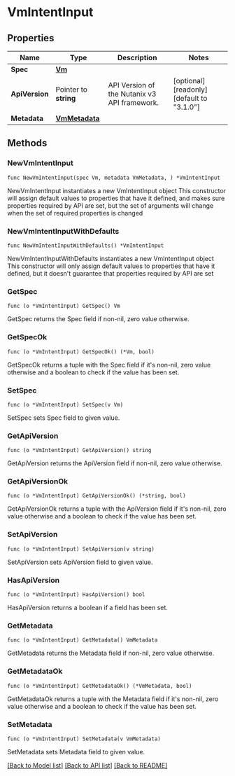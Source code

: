 # VmIntentInput

## Properties

Name | Type | Description | Notes
------------ | ------------- | ------------- | -------------
**Spec** | [**Vm**](Vm.md) |  | 
**ApiVersion** | Pointer to **string** | API Version of the Nutanix v3 API framework. | [optional] [readonly] [default to "3.1.0"]
**Metadata** | [**VmMetadata**](VmMetadata.md) |  | 

## Methods

### NewVmIntentInput

`func NewVmIntentInput(spec Vm, metadata VmMetadata, ) *VmIntentInput`

NewVmIntentInput instantiates a new VmIntentInput object
This constructor will assign default values to properties that have it defined,
and makes sure properties required by API are set, but the set of arguments
will change when the set of required properties is changed

### NewVmIntentInputWithDefaults

`func NewVmIntentInputWithDefaults() *VmIntentInput`

NewVmIntentInputWithDefaults instantiates a new VmIntentInput object
This constructor will only assign default values to properties that have it defined,
but it doesn't guarantee that properties required by API are set

### GetSpec

`func (o *VmIntentInput) GetSpec() Vm`

GetSpec returns the Spec field if non-nil, zero value otherwise.

### GetSpecOk

`func (o *VmIntentInput) GetSpecOk() (*Vm, bool)`

GetSpecOk returns a tuple with the Spec field if it's non-nil, zero value otherwise
and a boolean to check if the value has been set.

### SetSpec

`func (o *VmIntentInput) SetSpec(v Vm)`

SetSpec sets Spec field to given value.


### GetApiVersion

`func (o *VmIntentInput) GetApiVersion() string`

GetApiVersion returns the ApiVersion field if non-nil, zero value otherwise.

### GetApiVersionOk

`func (o *VmIntentInput) GetApiVersionOk() (*string, bool)`

GetApiVersionOk returns a tuple with the ApiVersion field if it's non-nil, zero value otherwise
and a boolean to check if the value has been set.

### SetApiVersion

`func (o *VmIntentInput) SetApiVersion(v string)`

SetApiVersion sets ApiVersion field to given value.

### HasApiVersion

`func (o *VmIntentInput) HasApiVersion() bool`

HasApiVersion returns a boolean if a field has been set.

### GetMetadata

`func (o *VmIntentInput) GetMetadata() VmMetadata`

GetMetadata returns the Metadata field if non-nil, zero value otherwise.

### GetMetadataOk

`func (o *VmIntentInput) GetMetadataOk() (*VmMetadata, bool)`

GetMetadataOk returns a tuple with the Metadata field if it's non-nil, zero value otherwise
and a boolean to check if the value has been set.

### SetMetadata

`func (o *VmIntentInput) SetMetadata(v VmMetadata)`

SetMetadata sets Metadata field to given value.



[[Back to Model list]](../README.md#documentation-for-models) [[Back to API list]](../README.md#documentation-for-api-endpoints) [[Back to README]](../README.md)



